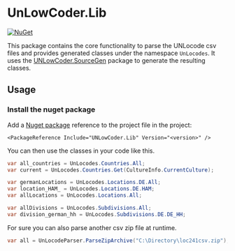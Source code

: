 ﻿# UnLowCoder.Lib
[![NuGet](https://img.shields.io/nuget/v/UNLowCoder.Lib)](https://www.nuget.org/packages/UNLowCoder.Lib/)

This package contains the core functionality to parse the UNLocode csv files and provides generated classes under the namespace `UnLocodes`.
It uses the [UNLowCoder.SourceGen](https://www.nuget.org/packages/UNLowCoder.SourceGen/) package to generate the resulting classes.


## Usage

### Install the nuget package

Add a [Nuget package](https://www.nuget.org/packages/UNLowCoder.Lib/) reference to the project file in the project:<br>

`<PackageReference Include="UNLowCoder.Lib" Version="<version>" />`


You can then use the classes in your code like this.
```csharp
var all_countries = UnLocodes.Countries.All;
var current = UnLocodes.Countries.Get(CultureInfo.CurrentCulture);

var germanLocations = UnLocodes.Locations.DE.All;
var location_HAM_ = UnLocodes.Locations.DE.HAM;
var allLocations = UnLocodes.Locations.All;

var allDivisions = UnLocodes.Subdivisions.All;
var division_german_hh = UnLocodes.Subdivisions.DE.DE_HH;
```

For sure you can also parse another csv zip file at runtime.

```csharp
var all = UnLocodeParser.ParseZipArchive("C:\Directory\loc241csv.zip");

```
